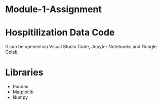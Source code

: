# Module-1-Assignment

<h1>Hospitilization Data Code</h1>

<p>It can be opened via Visual Studio Code, Jupyter Notebooks and Google Colab</p>

<h1>Libraries</h1>
<ul>
  <li>Pandas</li>
  <li>Matplotlib</li>
  <li>Numpy</li>
 </ul>

